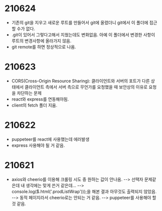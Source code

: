 # 210624

- 기존의 git을 지우고 새로운 루트를 만들어서 git에 올렸더니 git에서 이 폴더에 접근할 수가 없다.
- .git이 있어서 그렇다고해서 지웠는데도 변화없음. 아예 이 폴더에서 변경한 사항이 루트의 변경사항에 올라가지 않음.
- git remote를 하면 정상적으로 나옴.

# 210623

- CORS(Cross-Origin Resource Sharing): 클라이언트와 서버의 포트가 다른 상태에서 클라이언트 측에서 서버 측으로 무언가를 요청했을 때 보안상의 이유로 요청을 차단하는 문제
- react와 express를 연동해야됨.
- client의 fetch 폴더 지움.

# 210622

- puppeteer를 react에 사용했는데 에러발생
- express 사용해야 될 거 같음.

# 210621

- axios와 cheerio를 이용해 크롤링 시도 중 원하는 값이 안나옴.
  --> 선택자 문제같은데 내 생각에는 맞게 쓴거 같은데...
  --> console.log($.html('.prodListWrap')));을 해본 결과 아무것도 출력되지 않았음.
  --> 동적 페이지라서 cheerio로는 안되는 거 같음.
  --> puppeteer를 사용해야 할 것 같음.
